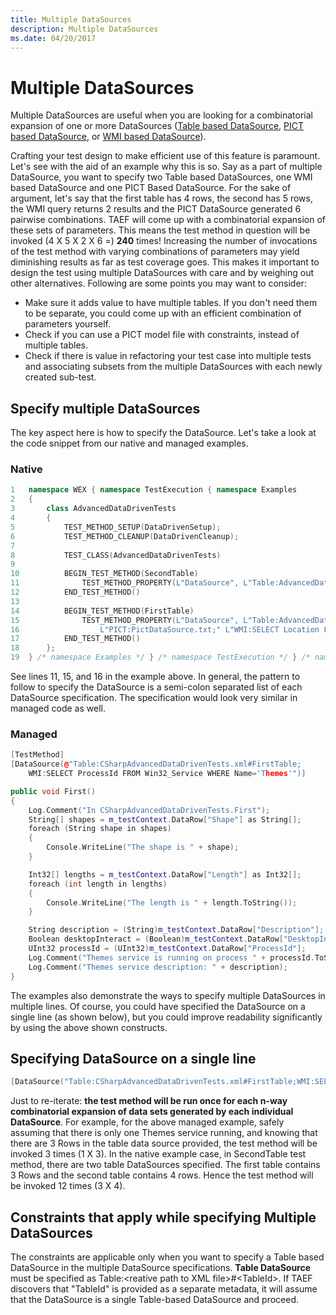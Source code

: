 ```yaml
---
title: Multiple DataSources
description: Multiple DataSources
ms.date: 04/20/2017
---
```


# Multiple DataSources


Multiple DataSources are useful when you are looking for a combinatorial expansion of one or more DataSources ([Table based DataSource](table-data-source.md), [PICT based DataSource](pict-data-source.md), or [WMI based DataSource](wmi-data-source.md)).

Crafting your test design to make efficient use of this feature is paramount. Let's see with the aid of an example why this is so. Say as a part of multiple DataSource, you want to specify two Table based DataSources, one WMI based DataSource and one PICT Based DataSource. For the sake of argument, let's say that the first table has 4 rows, the second has 5 rows, the WMI query returns 2 results and the PICT DataSource generated 6 pairwise combinations. TAEF will come up with a combinatorial expansion of these sets of parameters. This means the test method in question will be invoked (4 X 5 X 2 X 6 =) **240** times! Increasing the number of invocations of the test method with varying combinations of parameters may yield diminishing results as far as test coverage goes. This makes it important to design the test using multiple DataSources with care and by weighing out other alternatives. Following are some points you may want to consider:

-   Make sure it adds value to have multiple tables. If you don't need them to be separate, you could come up with an efficient combination of parameters yourself.
-   Check if you can use a PICT model file with constraints, instead of multiple tables.
-   Check if there is value in refactoring your test case into multiple tests and associating subsets from the multiple DataSources with each newly created sub-test.

## <span id="Specify_multiple_DataSources"></span><span id="specify_multiple_datasources"></span><span id="SPECIFY_MULTIPLE_DATASOURCES"></span>Specify multiple DataSources


The key aspect here is how to specify the DataSource. Let's take a look at the code snippet from our native and managed examples.

### <span id="Native"></span><span id="native"></span><span id="NATIVE"></span>Native

```cpp
1   namespace WEX { namespace TestExecution { namespace Examples
2   {
3       class AdvancedDataDrivenTests
4       {
5           TEST_METHOD_SETUP(DataDrivenSetup);
6           TEST_METHOD_CLEANUP(DataDrivenCleanup);
7
8           TEST_CLASS(AdvancedDataDrivenTests)
9
10          BEGIN_TEST_METHOD(SecondTable)
11              TEST_METHOD_PROPERTY(L"DataSource", L"Table:AdvancedDataDrivenTests.xml#Table2;Table:CppTestLevelDataSource.xml#NestedTable")
12          END_TEST_METHOD()
13
14          BEGIN_TEST_METHOD(FirstTable)
15              TEST_METHOD_PROPERTY(L"DataSource", L"Table:AdvancedDataDrivenTests.xml#Table1;"
16                  L"PICT:PictDataSource.txt;" L"WMI:SELECT Location FROM Win32_StartupCommand")
17          END_TEST_METHOD()
18      };
19  } /* namespace Examples */ } /* namespace TestExecution */ } /* namespace WEX */
```

See lines 11, 15, and 16 in the example above. In general, the pattern to follow to specify the DataSource is a semi-colon separated list of each DataSource specification. The specification would look very similar in managed code as well.

### <span id="Managed"></span><span id="managed"></span><span id="MANAGED"></span>Managed

```cpp
[TestMethod]
[DataSource(@"Table:CSharpAdvancedDataDrivenTests.xml#FirstTable;
    WMI:SELECT ProcessId FROM Win32_Service WHERE Name='Themes'")]

public void First()
{
    Log.Comment("In CSharpAdvancedDataDrivenTests.First");
    String[] shapes = m_testContext.DataRow["Shape"] as String[];
    foreach (String shape in shapes)
    {
        Console.WriteLine("The shape is " + shape);
    }

    Int32[] lengths = m_testContext.DataRow["Length"] as Int32[];
    foreach (int length in lengths)
    {
        Console.WriteLine("The length is " + length.ToString());
    }

    String description = (String)m_testContext.DataRow["Description"];
    Boolean desktopInteract = (Boolean)m_testContext.DataRow["DesktopInteract"];
    UInt32 processId = (UInt32)m_testContext.DataRow["ProcessId"];
    Log.Comment("Themes service is running on process " + processId.ToString());
    Log.Comment("Themes service description: " + description);
}
```

The examples also demonstrate the ways to specify multiple DataSources in multiple lines. Of course, you could have specified the DataSource on a single line (as shown below), but you could improve readability significantly by using the above shown constructs.

## <span id="Specifying_DataSource_on_a_single_line"></span><span id="specifying_datasource_on_a_single_line"></span><span id="SPECIFYING_DATASOURCE_ON_A_SINGLE_LINE"></span>Specifying DataSource on a single line


```cpp
[DataSource("Table:CSharpAdvancedDataDrivenTests.xml#FirstTable;WMI:SELECT ProcessId FROM Win32_Service WHERE Name='Themes'")]
```

Just to re-iterate: **the test method will be run once for each n-way combinatorial expansion of data sets generated by each individual DataSource**. For example, for the above managed example, safely assuming that there is only one Themes service running, and knowing that there are 3 Rows in the table data source provided, the test method will be invoked 3 times (1 X 3). In the native example case, in SecondTable test method, there are two table DataSources specified. The first table contains 3 Rows and the second table contains 4 rows. Hence the test method will be invoked 12 times (3 X 4).

## <span id="Constraints_that_apply_while_specifying_Multiple_DataSources"></span><span id="constraints_that_apply_while_specifying_multiple_datasources"></span><span id="CONSTRAINTS_THAT_APPLY_WHILE_SPECIFYING_MULTIPLE_DATASOURCES"></span>Constraints that apply while specifying Multiple DataSources


The constraints are applicable only when you want to specify a Table based DataSource in the multiple DataSource specifications. **Table DataSource** must be specified as Table:&lt;reative path to XML file&gt;\#&lt;TableId&gt;. If TAEF discovers that "TableId" is provided as a separate metadata, it will assume that the DataSource is a single Table-based DataSource and proceed.

 

 





